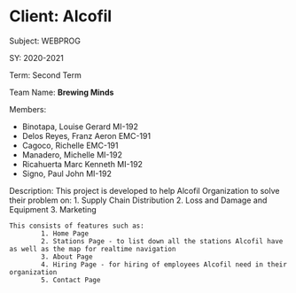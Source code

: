 # Client: Alcofil

 Subject: WEBPROG 

SY: 2020-2021

Term: Second Term

Team Name: **Brewing Minds**

Members:
* Binotapa, Louise Gerard MI-192
* Delos Reyes, Franz Aeron EMC-191
* Cagoco, Richelle EMC-191
* Manadero, Michelle MI-192
* Ricahuerta Marc Kenneth MI-192
* Signo, Paul John MI-192

Description:
	This project is developed to help Alcofil Organization to solve their problem on:
			1. Supply Chain Distribution
			2. Loss and Damage and Equipment
			3. Marketing
			
	This consists of features such as:
			1. Home Page
			2. Stations Page - to list down all the stations Alcofil have as well as the map for realtime navigation
			3. About Page
			4. Hiring Page - for hiring of employees Alcofil need in their organization
			5. Contact Page

